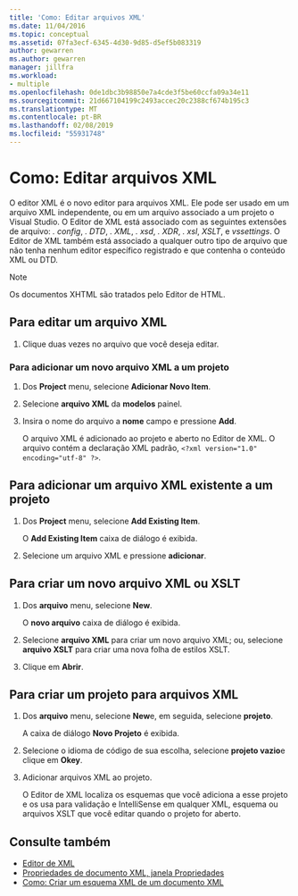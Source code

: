 ```yaml
---
title: 'Como: Editar arquivos XML'
ms.date: 11/04/2016
ms.topic: conceptual
ms.assetid: 07fa3ecf-6345-4d30-9d85-d5ef5b083319
author: gewarren
ms.author: gewarren
manager: jillfra
ms.workload:
- multiple
ms.openlocfilehash: 0de1dbc3b98850e7a4cde3f5be60ccfa09a34e11
ms.sourcegitcommit: 21d667104199c2493accec20c2388cf674b195c3
ms.translationtype: MT
ms.contentlocale: pt-BR
ms.lasthandoff: 02/08/2019
ms.locfileid: "55931748"
---
```

# <a name="how-to-edit-xml-files"></a>Como: Editar arquivos XML

O editor XML é o novo editor para arquivos XML. Ele pode ser usado em um arquivo XML independente, ou em um arquivo associado a um projeto o Visual Studio. O Editor de XML está associado com as seguintes extensões de arquivo: *. config*, *. DTD*, *. XML*, *. xsd*, *. XDR*, *. xsl*, *XSLT*, e *vssettings*. O Editor de XML também está associado a qualquer outro tipo de arquivo que não tenha nenhum editor específico registrado e que contenha o conteúdo XML ou DTD.

> [!NOTE]
> Os documentos XHTML são tratados pelo Editor de HTML.

## <a name="to-edit-an-xml-file"></a>Para editar um arquivo XML

1.  Clique duas vezes no arquivo que você deseja editar.

### <a name="to-add-a-new-xml-file-to-a-project"></a>Para adicionar um novo arquivo XML a um projeto

1.  Dos **Project** menu, selecione **Adicionar Novo Item**.

2.  Selecione **arquivo XML** da **modelos** painel.

3.  Insira o nome do arquivo a **nome** campo e pressione **Add**.

     O arquivo XML é adicionado ao projeto e aberto no Editor de XML. O arquivo contém a declaração XML padrão, `<?xml version="1.0" encoding="utf-8" ?>`.

## <a name="to-add-an-existing-xml-file-to-a-project"></a>Para adicionar um arquivo XML existente a um projeto

1.  Dos **Project** menu, selecione **Add Existing Item**.

     O **Add Existing Item** caixa de diálogo é exibida.

2.  Selecione um arquivo XML e pressione **adicionar**.

## <a name="to-create-a-new-xml-or-xslt-file"></a>Para criar um novo arquivo XML ou XSLT

1.  Dos **arquivo** menu, selecione **New**.

     O **novo arquivo** caixa de diálogo é exibida.

2.  Selecione **arquivo XML** para criar um novo arquivo XML; ou, selecione **arquivo XSLT** para criar uma nova folha de estilos XSLT.

3.  Clique em **Abrir**.

## <a name="to-create-a-project-for-xml-files"></a>Para criar um projeto para arquivos XML

1.  Dos **arquivo** menu, selecione **New**e, em seguida, selecione **projeto**.

     A caixa de diálogo **Novo Projeto** é exibida.

2.  Selecione o idioma de código de sua escolha, selecione **projeto vazio**e clique em **Okey**.

3.  Adicionar arquivos XML ao projeto.

     O Editor de XML localiza os esquemas que você adiciona a esse projeto e os usa para validação e IntelliSense em qualquer XML, esquema ou arquivos XSLT que você editar quando o projeto for aberto.

## <a name="see-also"></a>Consulte também

- [Editor de XML](../xml-tools/xml-editor.md)
- [Propriedades de documento XML, janela Propriedades](../xml-tools/xml-document-properties-properties-window.md)
- [Como: Criar um esquema XML de um documento XML](../xml-tools/how-to-create-an-xml-schema-from-an-xml-document.md)